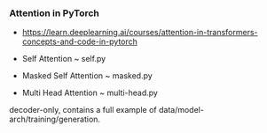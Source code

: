 ### Attention in PyTorch
- https://learn.deeplearning.ai/courses/attention-in-transformers-concepts-and-code-in-pytorch

- Self Attention ~ self.py
- Masked Self Attention ~ masked.py
- Multi Head Attention ~ multi-head.py


decoder-only, contains a full example of data/model-arch/training/generation. 